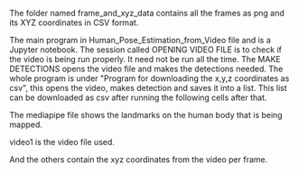 The folder named frame_and_xyz_data contains all the frames as png and its XYZ coordinates in CSV format.

The main program in Human_Pose_Estimation_from_Video file and is a Jupyter notebook. 
The session called OPENING VIDEO FILE  is to check if the video is being run properly. It need not be run all the time. 
The MAKE DETECTIONS opens the video file and makes the detections needed.
The whole program is under "Program for downloading the x,y,z coordinates as csv", this opens the video, makes detection and saves it into a list.
This list can be downloaded as csv after running the following cells after that. 

The mediapipe file shows the landmarks on the human body that is being mapped.

video1 is the video file used.

And the others contain the xyz coordinates from the video per frame.


